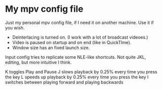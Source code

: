 # My mpv config file
Just my personal mpv config file, if I need it on another machine. Use it if you wish.

- Deinterlacing is turned on. (I work with a lot of broadcast videoes.)
- Video is paused on startup and on end (like in QuickTIme).
- Window size has an fixed launch size.


Input config tries to replicate some NLE-like shortcuts. Not quite JKL, editing, but more intuitive I think.

K toggles Play and Pause
J slows playback by 0.25% every time you press the key
L speeds up playback by 0.25% every time you press the key
I switches between playing forward and playing backwards
